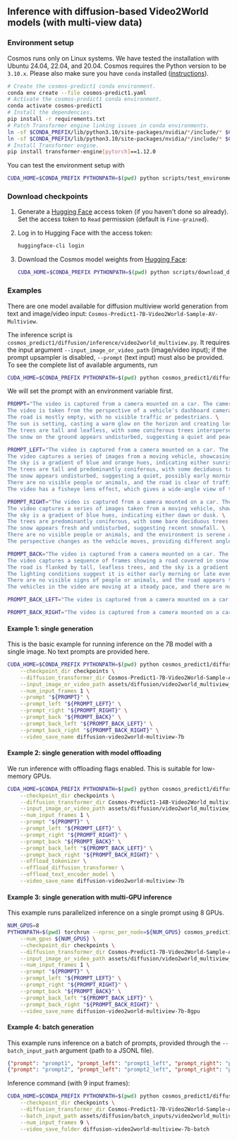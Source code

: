 ## Inference with diffusion-based Video2World models (with multi-view data)

### Environment setup

Cosmos runs only on Linux systems. We have tested the installation with Ubuntu 24.04, 22.04, and 20.04.
Cosmos requires the Python version to be `3.10.x`. Please also make sure you have `conda` installed ([instructions](https://docs.conda.io/projects/conda/en/latest/user-guide/install/index.html)).

```bash
# Create the cosmos-predict1 conda environment.
conda env create --file cosmos-predict1.yaml
# Activate the cosmos-predict1 conda environment.
conda activate cosmos-predict1
# Install the dependencies.
pip install -r requirements.txt
# Patch Transformer engine linking issues in conda environments.
ln -sf $CONDA_PREFIX/lib/python3.10/site-packages/nvidia/*/include/* $CONDA_PREFIX/include/
ln -sf $CONDA_PREFIX/lib/python3.10/site-packages/nvidia/*/include/* $CONDA_PREFIX/include/python3.10
# Install Transformer engine.
pip install transformer-engine[pytorch]==1.12.0
```

You can test the environment setup with
```bash
CUDA_HOME=$CONDA_PREFIX PYTHONPATH=$(pwd) python scripts/test_environment.py
```

### Download checkpoints

1. Generate a [Hugging Face](https://huggingface.co/settings/tokens) access token (if you haven't done so already). Set the access token to `Read` permission (default is `Fine-grained`).

2. Log in to Hugging Face with the access token:
   ```bash
   huggingface-cli login
   ```

3. Download the Cosmos model weights from [Hugging Face](https://huggingface.co/collections/nvidia/cosmos-predict1-67c9d1b97678dbf7669c89a7):
   ```bash
   CUDA_HOME=$CONDA_PREFIX PYTHONPATH=$(pwd) python scripts/download_diffusion_checkpoints.py --model_sizes 7B --model_types Video2World-Multiview
   ```

### Examples

There are one model available for diffusion multiview world generation from text and image/video input: `Cosmos-Predict1-7B-Video2World-Sample-AV-Multiview`.

The inference script is `cosmos_predict1/diffusion/inference/video2world_multiview.py`.
It requires the input argument `--input_image_or_video_path` (image/video input); if the prompt upsampler is disabled, `--prompt` (text input) must also be provided.
To see the complete list of available arguments, run
```bash
CUDA_HOME=$CONDA_PREFIX PYTHONPATH=$(pwd) python cosmos_predict1/diffusion/inference/video2world_multiview.py --help
```

We will set the prompt with an environment variable first.
```bash
PROMPT="The video is captured from a camera mounted on a car. The camera is facing forward. \
The video is taken from the perspective of a vehicle's dashboard camera, showing a straight road flanked by snow-covered trees and a clear sky. \
The road is mostly empty, with no visible traffic or pedestrians. \
The sun is setting, casting a warm glow on the horizon and creating long shadows on the snow. \
The trees are tall and leafless, with some coniferous trees interspersed among the bare deciduous trees. \
The snow on the ground appears undisturbed, suggesting a quiet and peaceful setting."

PROMPT_LEFT="The video is captured from a camera mounted on a car. The camera is facing to the left. \
The video captures a series of images from a moving vehicle, showcasing a winter scene with snow-covered ground and trees. \
The sky is a gradient of blue and orange hues, indicating either sunrise or sunset. \
The trees are tall and predominantly coniferous, with some deciduous trees as well. \
The snow appears undisturbed, suggesting a quiet, possibly early morning setting. \
There are no visible people or animals, and the road is clear of traffic. \
The video has a fisheye lens effect, which gives a wide-angle view of the surroundings."

PROMPT_RIGHT="The video is captured from a camera mounted on a car. The camera is facing to the right. \
The video captures a series of images taken from a moving vehicle, showcasing a winter scene with snow-covered ground and trees. \
The sky is a gradient of blue hues, indicating either dawn or dusk. \
The trees are predominantly coniferous, with some bare deciduous trees. \
The snow appears fresh and undisturbed, suggesting recent snowfall. \
There are no visible people or animals, and the environment is serene and untouched. \
The perspective changes as the vehicle moves, providing different angles of the same landscape."

PROMPT_BACK="The video is captured from a camera mounted on a car. The camera is facing backwards. \
The video captures a sequence of frames showing a road covered in snow, with tire tracks visible on the surface. \
The road is flanked by tall, leafless trees, and the sky is a gradient of pink and blue hues, indicating either sunrise or sunset. \
The lighting conditions suggest it is either early morning or late evening. \
There are no visible signs of people or animals, and the road appears to be in a rural or less populated area. \
The vehicles in the video are moving at a steady pace, and there are no visible traffic signs or markings that stand out."

PROMPT_BACK_LEFT="The video is captured from a camera mounted on a car. The camera is facing the rear left side."

PROMPT_BACK_RIGHT="The video is captured from a camera mounted on a car. The camera is facing the rear right side."
```

#### Example 1: single generation
This is the basic example for running inference on the 7B model with a single image. No text prompts are provided here.
```bash
CUDA_HOME=$CONDA_PREFIX PYTHONPATH=$(pwd) python cosmos_predict1/diffusion/inference/video2world_multiview.py \
    --checkpoint_dir checkpoints \
    --diffusion_transformer_dir Cosmos-Predict1-7B-Video2World-Sample-AV-Multiview \
    --input_image_or_video_path assets/diffusion/video2world_multiview_input1.mp4 \
    --num_input_frames 1 \
    --prompt "${PROMPT}" \
    --prompt_left "${PROMPT_LEFT}" \
    --prompt_right "${PROMPT_RIGHT}" \
    --prompt_back "${PROMPT_BACK}" \
    --prompt_back_left "${PROMPT_BACK_LEFT}" \
    --prompt_back_right "${PROMPT_BACK_RIGHT}" \
    --video_save_name diffusion-video2world-multiview-7b
```

#### Example 2: single generation with model offloading
We run inference with offloading flags enabled. This is suitable for low-memory GPUs.
```bash
CUDA_HOME=$CONDA_PREFIX PYTHONPATH=$(pwd) python cosmos_predict1/diffusion/inference/video2world_multiview.py \
    --checkpoint_dir checkpoints \
    --diffusion_transformer_dir Cosmos-Predict1-14B-Video2World_multiview \
    --input_image_or_video_path assets/diffusion/video2world_multiview_input1.mp4 \
    --num_input_frames 1 \
    --prompt "${PROMPT}" \
    --prompt_left "${PROMPT_LEFT}" \
    --prompt_right "${PROMPT_RIGHT}" \
    --prompt_back "${PROMPT_BACK}" \
    --prompt_back_left "${PROMPT_BACK_LEFT}" \
    --prompt_back_right "${PROMPT_BACK_RIGHT}" \
    --offload_tokenizer \
    --offload_diffusion_transformer \
    --offload_text_encoder_model \
    --video_save_name diffusion-video2world-multiview-7b
```

#### Example 3: single generation with multi-GPU inference
This example runs parallelized inference on a single prompt using 8 GPUs.
```bash
NUM_GPUS=8
PYTHONPATH=$(pwd) torchrun --nproc_per_node=${NUM_GPUS} cosmos_predict1/diffusion/inference/video2world_multiview.py \
    --num_gpus ${NUM_GPUS} \
    --checkpoint_dir checkpoints \
    --diffusion_transformer_dir Cosmos-Predict1-7B-Video2World-Sample-AV-Multiview \
    --input_image_or_video_path assets/diffusion/video2world_multiview_input1.mp4 \
    --num_input_frames 1 \
    --prompt "${PROMPT}" \
    --prompt_left "${PROMPT_LEFT}" \
    --prompt_right "${PROMPT_RIGHT}" \
    --prompt_back "${PROMPT_BACK}" \
    --prompt_back_left "${PROMPT_BACK_LEFT}" \
    --prompt_back_right "${PROMPT_BACK_RIGHT}" \
    --video_save_name diffusion-video2world-multiview-7b-8gpu
```

#### Example 4: batch generation
This example runs inference on a batch of prompts, provided through the `--batch_input_path` argument (path to a JSONL file).
```json
{"prompt": "prompt1", "prompt_left": "prompt1_left", "prompt_right": "prompt1_right", "prompt_back": "prompt1_back", "prompt_back_left": "prompt1_back_left", "prompt_back_right": "prompt1_back_right", "visual_input": "path/to/video1.mp4"}
{"prompt": "prompt2", "prompt_left": "prompt2_left", "prompt_right": "prompt2_right", "prompt_back": "prompt2_back", "prompt_back_left": "prompt2_back_left", "prompt_back_right": "prompt2_back_right", "visual_input": "path/to/video2.mp4"}
```
Inference command (with 9 input frames):
```bash
CUDA_HOME=$CONDA_PREFIX PYTHONPATH=$(pwd) python cosmos_predict1/diffusion/inference/video2world_multiview.py \
    --checkpoint_dir checkpoints \
    --diffusion_transformer_dir Cosmos-Predict1-7B-Video2World-Sample-AV-Multiview \
    --batch_input_path assets/diffusion/batch_inputs/video2world_multiview.jsonl \
    --num_input_frames 9 \
    --video_save_folder diffusion-video2world-multiview-7b-batch
```
